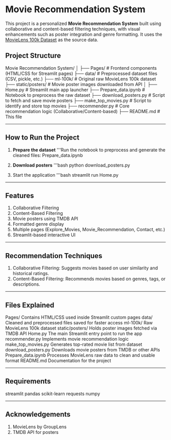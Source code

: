# Movie Recommendation System

This project is a personalized **Movie Recommendation System** built using collaborative and content-based filtering techniques, with visual enhancements such as poster integration and genre formatting. It uses the [MovieLens 100k Dataset](https://grouplens.org/datasets/movielens/100k/) as the source data.

## Project Structure

Movie Recommendation System/
│
├── Pages/ # Frontend components (HTML/CSS for Streamlit pages)
├── data/ # Preprocessed dataset files (CSV, pickle, etc.)
├── ml-100k/ # Original raw MovieLens 100k dataset
├── static/posters/ # Movie poster images downloaded from API
│
├── Home.py # Streamlit main app launcher
├── Prepare_data.ipynb # Notebook to preprocess the raw dataset
├── download_posters.py # Script to fetch and save movie posters
├── make_top_movies.py # Script to identify and store top movies
├── recommender.py # Core recommendation logic (Collaborative/Content-based)
├── README.md # This file

---

## How to Run the Project

1. **Prepare the dataset**
   '''Run the notebook to preprocess and generate the cleaned files:
   Prepare_data.ipynb
   
2. **Download posters**
   '''bash
   python download_posters.py

3. Start the application
   '''bash
   streamlit run Home.py
---

## Features
1. Collaborative Filtering
2. Content-Based Filtering
3. Movie posters using TMDB API
4. Formatted genre display
5. Multiple pages (Explore_Movies, Movie_Recommendation, Contact, etc.)
6. Streamlit-based interactive UI

---

## Recommendation Techniques
1. Collaborative Filtering: Suggests movies based on user similarity and historical ratings.
2. Content-Based Filtering: Recommends movies based on genres, tags, or descriptions.

---

## Files Explained
Pages/ Contains HTML/CSS used inside Streamlit custom pages
data/ Cleaned and preprocessed files saved for faster access
ml-100k/ Raw MovieLens 100k dataset
static/posters/ Holds poster images fetched via TMDB API
Home.py The main Streamlit entry point to run the app
recommender.py Implements movie recommendation logic
make_top_movies.py Generates top-rated movie list from dataset
download_posters.py Downloads movie posters from TMDB or other APIs
Prepare_data.ipynb Processes MovieLens raw data to clean and usable format
README.md Documentation for the project

---

## Requirements

streamlit
pandas
scikit-learn
requests
numpy

---

## Acknowledgements

1. MovieLens by GroupLens
2. TMDB API for posters





